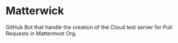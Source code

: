 # Matterwick

GitHub Bot that handle the creation of the Cloud test server for Pull Requests in Mattermost Org.

